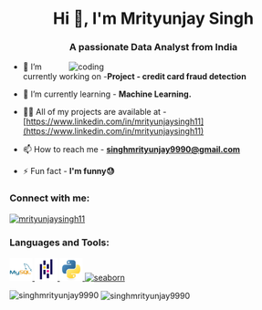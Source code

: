 

<h1 align="center">Hi 👋, I'm Mrityunjay Singh</h1>
<h3 align="center">A passionate Data Analyst from India</h3>

<img align="right" alt="coding" width="400" src="https://i.pinimg.com/originals/fc/71/63/fc71635c7f1b09ed30413f59bb749582.gif">

- 🔭 I’m currently working on -**Project - credit card fraud detection**

- 🌱 I’m currently learning - **Machine Learning.**

- 👨‍💻 All of my projects are available at - [https://www.linkedin.com/in/mrityunjaysingh11](https://www.linkedin.com/in/mrityunjaysingh11)

- 📫 How to reach me - **singhmrityunjay9990@gmail.com**

- ⚡ Fun fact - **I'm funny😓**

<h3 align="left">Connect with me:</h3>
<p align="left">
<a href="https://linkedin.com/in/mrityunjaysingh11" target="blank"><img align="center" src="https://raw.githubusercontent.com/rahuldkjain/github-profile-readme-generator/master/src/images/icons/Social/linked-in-alt.svg" alt="mrityunjaysingh11" height="30" width="40" /></a>
</p>

<h3 align="left">Languages and Tools:</h3>
<p align="left"> <a href="https://www.mysql.com/" target="_blank" rel="noreferrer"> <img src="https://raw.githubusercontent.com/devicons/devicon/master/icons/mysql/mysql-original-wordmark.svg" alt="mysql" width="40" height="40"/> </a> <a href="https://pandas.pydata.org/" target="_blank" rel="noreferrer"> <img src="https://raw.githubusercontent.com/devicons/devicon/2ae2a900d2f041da66e950e4d48052658d850630/icons/pandas/pandas-original.svg" alt="pandas" width="40" height="40"/> </a> <a href="https://www.python.org" target="_blank" rel="noreferrer"> <img src="https://raw.githubusercontent.com/devicons/devicon/master/icons/python/python-original.svg" alt="python" width="40" height="40"/> </a> <a href="https://seaborn.pydata.org/" target="_blank" rel="noreferrer"> <img src="https://seaborn.pydata.org/_images/logo-mark-lightbg.svg" alt="seaborn" width="40" height="40"/> </a> </p>

<p><img align="left" src="https://github-readme-stats.vercel.app/api/top-langs?username=singhmrityunjay9990&show_icons=true&locale=en&layout=compact" alt="singhmrityunjay9990" /></p>

<p>&nbsp;<img align="center" src="https://github-readme-stats.vercel.app/api?username=singhmrityunjay9990&show_icons=true&locale=en" alt="singhmrityunjay9990" /></p>
